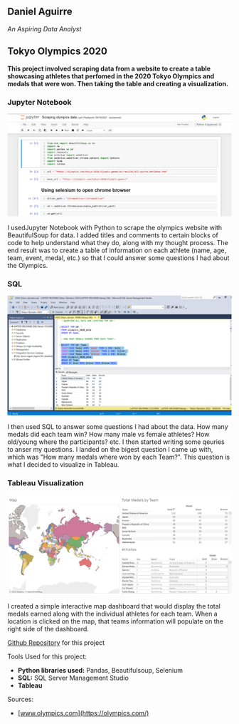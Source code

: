 ## Daniel Aguirre

*An Aspiring Data Analyst*

## Tokyo Olympics 2020

**This project involved scraping data from a website to create a table showcasing athletes that perfomed in the 2020 Tokyo Olympics and medals that were won. Then taking the table and creating a visualization.**

### Jupyter Notebook

[![img](https://github.com/Daniel-Aguirre-11/Portfolio/blob/main/Jupyter_Notebook_Thumbnail.png?raw=true)](https://github.com/Daniel-Aguirre-11/Olympics-Project/blob/main/Scraping%20olympics%20data.ipynb)

I usedJupyter Notebook with Python to scrape the olympics website with BeautifulSoup for data. I added titles and comments to certain blocks of code to help understand what they do, along with my thought process. The end result was to create a table of information on each athlete (name, age, team, event, medal, etc.) so that I could answer some questions I had about the Olympics.

### SQL

[![img](https://github.com/Daniel-Aguirre-11/Portfolio/blob/main/sql_thumbnail.png?raw=true)](https://github.com/Daniel-Aguirre-11/Olympics-Project/blob/main/2020_Tokyo_olympics.sql)

I then used SQL to answer some questions I had about the data. How many medals did each team win? How many male vs female athletes? How old/young where the participants? etc. I then started writing some qeuries to anser my questions. I landed on the bigest question I came up with, which was "How many medals where won by each Team?". This question is what I decided to visualize in Tableau.

### Tableau Visualization

[![img](https://github.com/Daniel-Aguirre-11/Portfolio/blob/main/Tableau_thumbnail.png?raw=true)](https://public.tableau.com/views/TokyoOlympics2020_16320957724210/TokyoOlypmics?:language=en-US&:display_count=n&:origin=viz_share_link)

I created a simple interactive map dashboard that would display the total medals earned along with the individual athletes for each team. When a location is clicked on the map, that teams information will populate on the right side of the dashboard.

[Github Repository](https://github.com/Daniel-Aguirre-11/Olympics-Project) for this project

Tools Used for this project:
* **Python libraries used:** Pandas, Beautifulsoup, Selenium
* **SQL:** SQL Server Management Studio
* **Tableau**

Sources:
* [www.olympics.com](https://olympics.com/)
